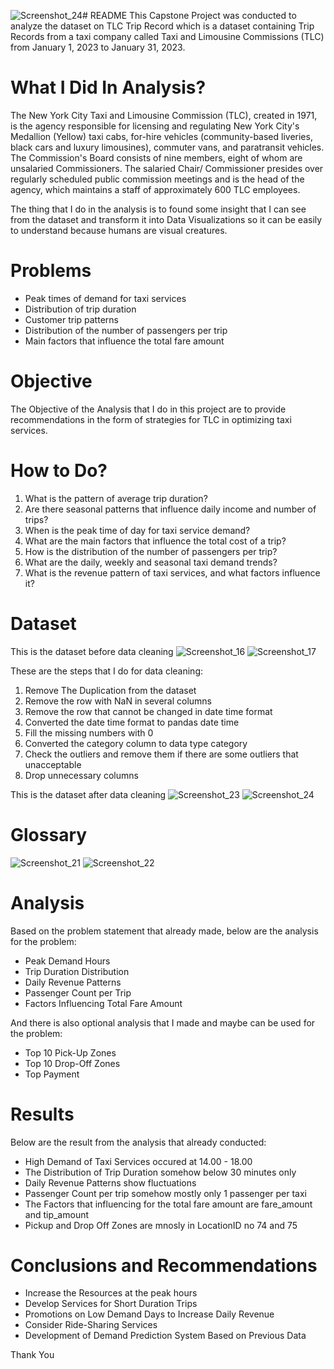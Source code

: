 ![Screenshot_24](https://github.com/user-attachments/assets/60560928-6b70-477e-972e-366dc6408b73)# README
This Capstone Project was conducted to analyze the dataset on TLC Trip Record which is a dataset containing 
Trip Records from a taxi company called Taxi and Limousine Commissions (TLC) from January 1, 2023 to January 31, 2023.

# What I Did In Analysis?
The New York City Taxi and Limousine Commission (TLC), created in 1971, is the agency responsible for licensing and regulating New York City's Medallion (Yellow) taxi cabs, for-hire vehicles (community-based liveries, black cars and luxury limousines), commuter vans, and paratransit vehicles.
The Commission's Board consists of nine members, eight of whom are unsalaried Commissioners. The salaried Chair/ Commissioner presides over regularly scheduled public commission meetings and is the head of the agency, which maintains a staff of approximately 600 TLC employees.

The thing that I do in the analysis is to found some insight that I can see from the dataset and transform it into Data Visualizations so it can be easily to understand because humans are visual creatures.

# Problems
- Peak times of demand for taxi services
- Distribution of trip duration
- Customer trip patterns
- Distribution of the number of passengers per trip
- Main factors that influence the total fare amount

# Objective 
The Objective of the Analysis that I do in this project are to provide recommendations in the form of strategies for TLC in optimizing taxi services. 

# How to Do?
1.	What is the pattern of average trip duration?
2.	Are there seasonal patterns that influence daily income and number of trips?
3.  When is the peak time of day for taxi service demand?
4.  What are the main factors that influence the total cost of a trip?
5.  How is the distribution of the number of passengers per trip?
6. What are the daily, weekly and seasonal taxi demand trends?
7. What is the revenue pattern of taxi services, and what factors influence it?

# Dataset
This is the dataset before data cleaning
![Screenshot_16](https://github.com/user-attachments/assets/8a838f13-09c9-43f0-8264-d2262e16681a)
![Screenshot_17](https://github.com/user-attachments/assets/bb1c8ace-7547-4e87-a288-013c23003542)

These are the steps that I do for data cleaning:
1. Remove The Duplication from the dataset
2. Remove the row with NaN in several columns
3. Remove the row that cannot be changed in date time format
4. Converted the date time format to pandas date time
5. Fill the missing numbers with 0
6. Converted the category column to data type category
7. Check the outliers and remove them if there are some outliers that unacceptable
8. Drop unnecessary columns
   
This is the dataset after data cleaning
![Screenshot_23](https://github.com/user-attachments/assets/ed227f34-45ac-439c-880d-7772a0a79cd6)
![Screenshot_24](https://github.com/user-attachments/assets/0ed82c86-69ba-412e-a658-e6a288c5c818)



# Glossary
![Screenshot_21](https://github.com/user-attachments/assets/c7622752-336c-4f08-aac1-ec94ec6bea29)
![Screenshot_22](https://github.com/user-attachments/assets/600ef177-bdf2-4aa9-9b96-2645f796c729)

# Analysis

Based on the problem statement that already made, below are the analysis for the problem:
- Peak Demand Hours
- Trip Duration Distribution
- Daily Revenue Patterns
- Passenger Count per Trip
- Factors Influencing Total Fare Amount
  
And there is also optional analysis that I made and maybe can be used for the problem:
- Top 10 Pick-Up Zones
- Top 10 Drop-Off Zones
- Top Payment

# Results

Below are the result from the analysis that already conducted:
- High Demand of Taxi Services occured at 14.00 - 18.00
- The Distribution of Trip Duration somehow below 30 minutes only
- Daily Revenue Patterns show fluctuations
- Passenger Count per trip somehow mostly only 1 passenger per taxi
- The Factors that influencing for the total fare amount are fare_amount and tip_amount
- Pickup and Drop Off Zones are mnosly in LocationID no 74 and 75

  

# Conclusions and Recommendations
- Increase the Resources at the peak hours
- Develop Services for Short Duration Trips
- Promotions on Low Demand Days to Increase Daily Revenue
- Consider Ride-Sharing Services
- Development of Demand Prediction System Based on Previous Data

Thank You































